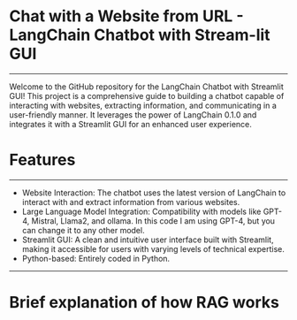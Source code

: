 # Chat with a Website from URL - LangChain Chatbot with Stream-lit GUI
___
Welcome to the GitHub repository for the LangChain Chatbot with Streamlit GUI! This project is a comprehensive guide to building a chatbot capable of interacting with websites, extracting information, and communicating in a user-friendly manner. It leverages the power of LangChain 0.1.0 and integrates it with a Streamlit GUI for an enhanced user experience.
# Features
___
- Website Interaction: The chatbot uses the latest version of LangChain to interact with and extract information from various websites.
- Large Language Model Integration: Compatibility with models like GPT-4, Mistral, Llama2, and ollama. In this code I am using GPT-4, but you can change it to any other model.
- Streamlit GUI: A clean and intuitive user interface built with Streamlit, making it accessible for users with varying levels of technical expertise.
- Python-based: Entirely coded in Python.
___
# Brief explanation of how RAG works
